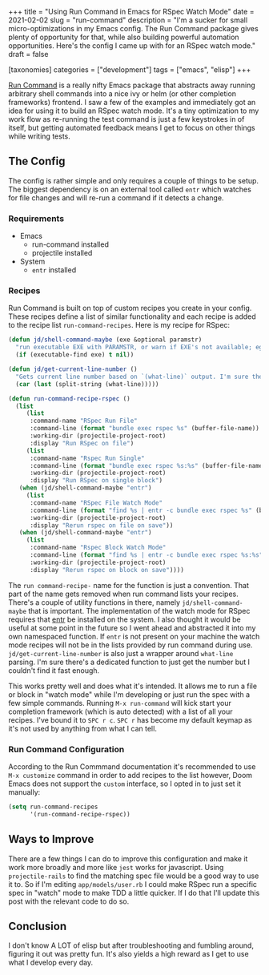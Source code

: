 +++
title = "Using Run Command in Emacs for RSpec Watch Mode"
date = 2021-02-02
slug = "run-command"
description = "I'm a sucker for small micro-optimizations in my Emacs config. The Run Command package gives plenty of opportunity for that, while also building powerful automation opportunities. Here's the config I came up with for an RSpec watch mode."
draft = false

[taxonomies]
categories = ["development"]
tags = ["emacs", "elisp"]
+++

[Run Command](https://github.com/bard/emacs-run-command) is a really nifty Emacs package that abstracts away running arbitrary shell commands into a nice ivy or helm (or other completion frameworks) frontend. I saw a few of the examples and immediately got an idea for using it to build an RSpec watch mode. It's a tiny optimization to my work flow as re-running the test command is just a few keystrokes in of itself, but getting automated feedback means I get to focus on other things while writing tests.

## The Config
The config is rather simple and only requires a couple of things to be setup. The biggest dependency is on an external tool called `entr` which watches for file changes and will re-run a command if it detects a change.

### Requirements
- Emacs
  - run-command installed
  - projectile installed
- System
  - `entr` installed

### Recipes
Run Command is built on top of custom recipes you create in your config. These recipes define a list of similar functionality and each recipe is added to the recipe list `run-command-recipes`. Here is my recipe for RSpec:

```lisp
(defun jd/shell-command-maybe (exe &optional paramstr)
  "run executable EXE with PARAMSTR, or warn if EXE's not available; eg. (jd/shell-command-maybe \"ls\" \"-l -a\")"
  (if (executable-find exe) t nil))

(defun jd/get-current-line-number ()
  "Gets current line number based on `(what-line)` output. I'm sure there's a better way to do this but it's what I got."
  (car (last (split-string (what-line)))))

(defun run-command-recipe-rspec ()
  (list
     (list
      :command-name "RSpec Run File"
      :command-line (format "bundle exec rspec %s" (buffer-file-name))
      :working-dir (projectile-project-root)
      :display "Run RSpec on file")
     (list
      :command-name "Rspec Run Single"
      :command-line (format "bundle exec rspec %s:%s" (buffer-file-name) (jd/get-current-line-number))
      :working-dir (projectile-project-root)
      :display "Run RSpec on single block")
   (when (jd/shell-command-maybe "entr")
     (list
      :command-name "RSpec File Watch Mode"
      :command-line (format "find %s | entr -c bundle exec rspec %s" (buffer-file-name) (buffer-file-name))
      :working-dir (projectile-project-root)
      :display "Rerun rspec on file on save"))
   (when (jd/shell-command-maybe "entr")
     (list
      :command-name "Rspec Block Watch Mode"
      :command-line (format "find %s | entr -c bundle exec rspec %s:%s" (buffer-file-name) (buffer-file-name) (jd/get-current-line-number))
      :working-dir (projectile-project-root)
      :display "Rerun rspec on block on save"))))
```

The `run command-recipe-` name for the function is just a convention. That part of the name gets removed when run command lists your recipes. There's a couple of utility functions in there, namely `jd/shell-command-maybe` that is important. The implementation of the watch mode for RSpec requires that [entr](http://eradman.com/entrproject/) be installed on the system. I also thought it would be useful at some point in the future so I went ahead and abstracted it into my own namespaced function. If `entr` is not present on your machine the watch mode recipes will not be in the lists provided by run command during use. `jd/get-current-line-number` is also just a wrapper around `what-line` parsing. I'm sure there's a dedicated function to just get the number but I couldn't find it fast enough.

This works pretty well and does what it's intended. It allows me to run a file or block in "watch mode" while I'm developing or just run the spec with a few simple commands. Running `M-x run-command` will kick start your completion framework (which is auto detected) with a list of all your recipes. I've bound it to `SPC r c`. `SPC r` has become my default keymap as it's not used by anything from what I can tell. 

### Run Command Configuration
According to the Run Commmand documentation it's recommended to use `M-x customize` command in order to add recipes to the list however, Doom Emacs does not support the `custom` interface, so I opted in to just set it manually:

```lisp
(setq run-command-recipes
      '(run-command-recipe-rspec))
```

## Ways to Improve
There are a few things I can do to improve this configuration and make it work more broadly and more like `jest` works for javascript. Using `projectile-rails` to find the matching spec file would be a good way to use it to. So if I'm editing `app/models/user.rb` I could make RSpec run a specific spec in "watch" mode to make TDD a little quicker. If I do that I'll update this post with the relevant code to do so.

## Conclusion
I don't know A LOT of elisp but after troubleshooting and fumbling around, figuring it out was pretty fun. It's also yields a high reward as I get to use what I develop every day. 
